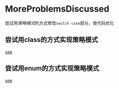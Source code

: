 # MoreProblemsDiscussed
尝试用*策略模式*的方式修改`switch case`部分，使代码优化

## 尝试用class的方式实现策略模式
[see]()


## 尝试用enum的方式实现策略模式
[see]()